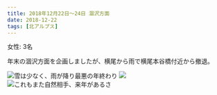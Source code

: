 ```yaml
---
title: 2018年12月22日〜24日 涸沢方面
date: 2018-12-22
tags: [北アルプス]
---
```


女性: 3名

年末の涸沢方面を企画しましたが、横尾から雨で横尾本谷橋付近から撤退。

![雪は少なく、雨が降り最悪の年終わり](/2018/12/22/20181222/1.jpg)
![](/2018/12/22/20181222/2.jpg)
![これもまた自然相手、来年があるさ](/2018/12/22/20181222/3.jpg)

